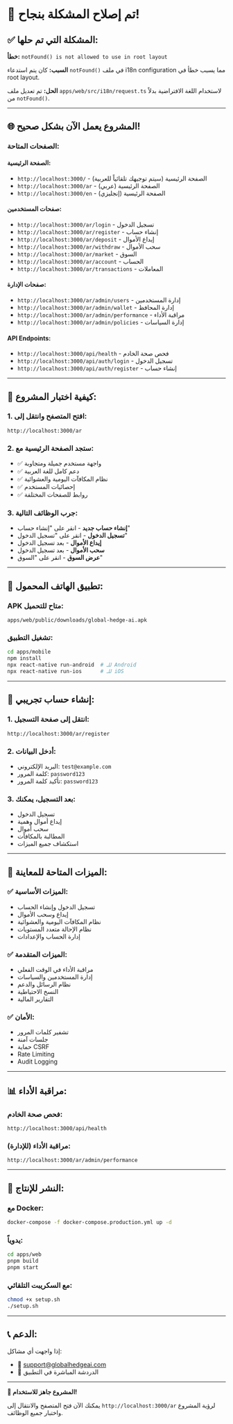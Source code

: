 # 🎉 تم إصلاح المشكلة بنجاح!

## ✅ **المشكلة التي تم حلها:**

**خطأ:** `notFound() is not allowed to use in root layout`

**السبب:** كان يتم استدعاء `notFound()` في ملف i18n configuration مما يسبب خطأ في root layout.

**الحل:** تم تعديل ملف `apps/web/src/i18n/request.ts` لاستخدام اللغة الافتراضية بدلاً من `notFound()`.

---

## 🌐 **المشروع يعمل الآن بشكل صحيح!**

### **الصفحات المتاحة:**

#### **الصفحة الرئيسية:**
- `http://localhost:3000/` - الصفحة الرئيسية (سيتم توجيهك تلقائياً للعربية)
- `http://localhost:3000/ar` - الصفحة الرئيسية (عربي)
- `http://localhost:3000/en` - الصفحة الرئيسية (إنجليزي)

#### **صفحات المستخدمين:**
- `http://localhost:3000/ar/login` - تسجيل الدخول
- `http://localhost:3000/ar/register` - إنشاء حساب
- `http://localhost:3000/ar/deposit` - إيداع الأموال
- `http://localhost:3000/ar/withdraw` - سحب الأموال
- `http://localhost:3000/ar/market` - السوق
- `http://localhost:3000/ar/account` - الحساب
- `http://localhost:3000/ar/transactions` - المعاملات

#### **صفحات الإدارة:**
- `http://localhost:3000/ar/admin/users` - إدارة المستخدمين
- `http://localhost:3000/ar/admin/wallet` - إدارة المحافظ
- `http://localhost:3000/ar/admin/performance` - مراقبة الأداء
- `http://localhost:3000/ar/admin/policies` - إدارة السياسات

#### **API Endpoints:**
- `http://localhost:3000/api/health` - فحص صحة الخادم
- `http://localhost:3000/api/auth/login` - تسجيل الدخول
- `http://localhost:3000/api/auth/register` - إنشاء حساب

---

## 🚀 **كيفية اختبار المشروع:**

### **1. افتح المتصفح وانتقل إلى:**
```
http://localhost:3000/ar
```

### **2. ستجد الصفحة الرئيسية مع:**
- ✅ واجهة مستخدم جميلة ومتجاوبة
- ✅ دعم كامل للغة العربية
- ✅ نظام المكافآت اليومية والعشوائية
- ✅ إحصائيات المستخدم
- ✅ روابط للصفحات المختلفة

### **3. جرب الوظائف التالية:**
- **إنشاء حساب جديد** - انقر على "إنشاء حساب"
- **تسجيل الدخول** - انقر على "تسجيل الدخول"
- **إيداع الأموال** - بعد تسجيل الدخول
- **سحب الأموال** - بعد تسجيل الدخول
- **عرض السوق** - انقر على "السوق"

---

## 📱 **تطبيق الهاتف المحمول:**

### **APK متاح للتحميل:**
```
apps/web/public/downloads/global-hedge-ai.apk
```

### **تشغيل التطبيق:**
```bash
cd apps/mobile
npm install
npx react-native run-android  # للـ Android
npx react-native run-ios      # للـ iOS
```

---

## 🔧 **إنشاء حساب تجريبي:**

### **1. انتقل إلى صفحة التسجيل:**
```
http://localhost:3000/ar/register
```

### **2. أدخل البيانات:**
- البريد الإلكتروني: `test@example.com`
- كلمة المرور: `password123`
- تأكيد كلمة المرور: `password123`

### **3. بعد التسجيل، يمكنك:**
- تسجيل الدخول
- إيداع أموال وهمية
- سحب أموال
- المطالبة بالمكافآت
- استكشاف جميع الميزات

---

## 🎯 **الميزات المتاحة للمعاينة:**

### **✅ الميزات الأساسية:**
- تسجيل الدخول وإنشاء الحساب
- إيداع وسحب الأموال
- نظام المكافآت اليومية والعشوائية
- نظام الإحالة متعدد المستويات
- إدارة الحساب والإعدادات

### **✅ الميزات المتقدمة:**
- مراقبة الأداء في الوقت الفعلي
- إدارة المستخدمين والسياسات
- نظام الرسائل والدعم
- النسخ الاحتياطية
- التقارير المالية

### **✅ الأمان:**
- تشفير كلمات المرور
- جلسات آمنة
- حماية CSRF
- Rate Limiting
- Audit Logging

---

## 📊 **مراقبة الأداء:**

### **فحص صحة الخادم:**
```
http://localhost:3000/api/health
```

### **مراقبة الأداء (للإدارة):**
```
http://localhost:3000/ar/admin/performance
```

---

## 🚀 **النشر للإنتاج:**

### **مع Docker:**
```bash
docker-compose -f docker-compose.production.yml up -d
```

### **يدوياً:**
```bash
cd apps/web
pnpm build
pnpm start
```

### **مع السكريبت التلقائي:**
```bash
chmod +x setup.sh
./setup.sh
```

---

## 📞 **الدعم:**

إذا واجهت أي مشاكل:
- 📧 support@globalhedgeai.com
- 💬 الدردشة المباشرة في التطبيق

---

**🎉 المشروع جاهز للاستخدام!**

يمكنك الآن فتح المتصفح والانتقال إلى `http://localhost:3000/ar` لرؤية المشروع واختبار جميع الوظائف.
